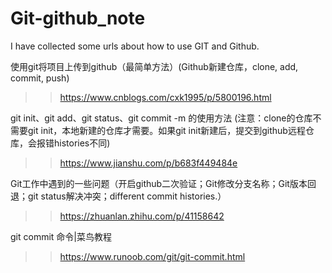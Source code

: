 # Git-github_note
I have collected some urls about how to use GIT and Github.

使用git将项目上传到github（最简单方法）(Github新建仓库，clone, add, commit, push)
>>https://www.cnblogs.com/cxk1995/p/5800196.html

git init、git add、git status、git commit -m 的使用方法
(注意：clone的仓库不需要git init，本地新建的仓库才需要。如果git init新建后，提交到github远程仓库，会报错histories不同)
>>https://www.jianshu.com/p/b683f449484e

Git工作中遇到的一些问题（开启github二次验证；Git修改分支名称；Git版本回退；git status解决冲突；different commit histories.）
>>https://zhuanlan.zhihu.com/p/41158642

git commit 命令|菜鸟教程
>>https://www.runoob.com/git/git-commit.html
